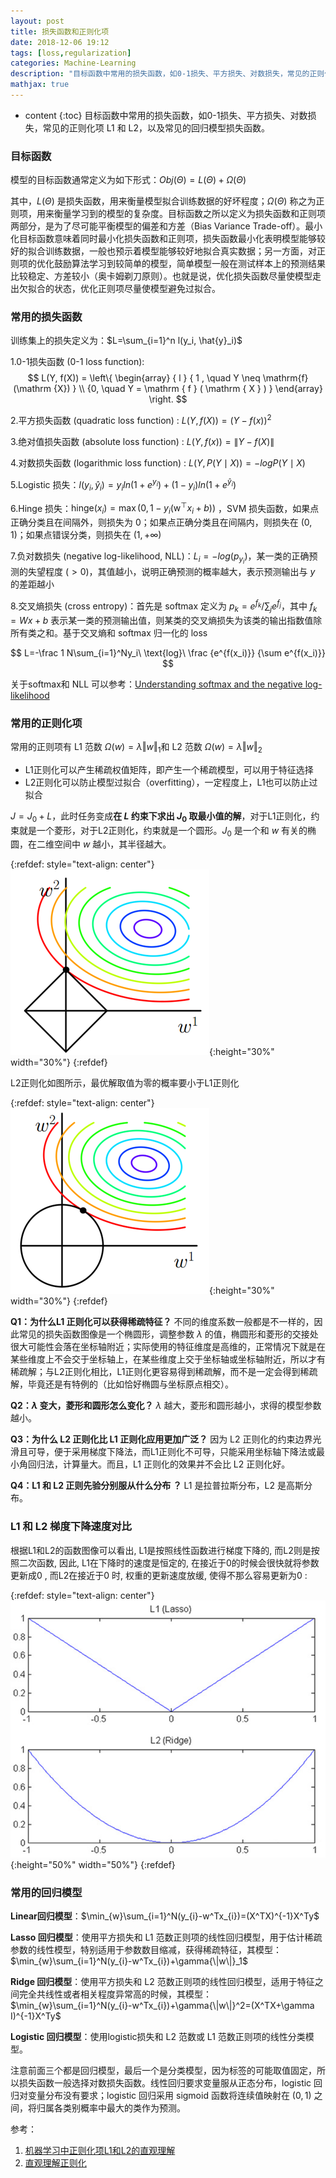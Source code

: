 ```yaml
---
layout: post
title: 损失函数和正则化项
date: 2018-12-06 19:12
tags: [loss,regularization]
categories: Machine-Learning
description: "目标函数中常用的损失函数，如0-1损失、平方损失、对数损失，常见的正则化项 L1 和 L2，以及常见的回归模型损失函数"
mathjax: true
---
```


* content
{:toc}
目标函数中常用的损失函数，如0-1损失、平方损失、对数损失，常见的正则化项 L1 和 L2，以及常见的回归模型损失函数。 <!--more-->

### 目标函数

模型的目标函数通常定义为如下形式：$Obj(\Theta)=L(\Theta)+\Omega(\Theta)$

其中，$L(\Theta)$ 是损失函数，用来衡量模型拟合训练数据的好坏程度；$\Omega(\Theta)$ 称之为正则项，用来衡量学习到的模型的复杂度。目标函数之所以定义为损失函数和正则项两部分，是为了尽可能平衡模型的偏差和方差（Bias Variance Trade-off）。最小化目标函数意味着同时最小化损失函数和正则项，损失函数最小化表明模型能够较好的拟合训练数据，一般也预示着模型能够较好地拟合真实数据；另一方面，对正则项的优化鼓励算法学习到较简单的模型，简单模型一般在测试样本上的预测结果比较稳定、方差较小（奥卡姆剃刀原则）。也就是说，优化损失函数尽量使模型走出欠拟合的状态，优化正则项尽量使模型避免过拟合。 <!--more-->



### 常用的损失函数

训练集上的损失定义为：$L=\sum_{i=1}^n l(y_i, \hat{y}_i)$

1.0-1损失函数 (0-1 loss function): 
$$
L(Y, f(X)) = \left\{ \begin{array} { l } { 1 , \quad Y \neq \mathrm{f}(\mathrm {X}) } \\ {0, \quad Y = \mathrm { f } ( \mathrm { X } ) } \end{array} \right.
$$

2.平方损失函数 (quadratic loss function) : $L(Y,f(X))=(Y−f(x))^2$

3.绝对值损失函数 (absolute loss function) : $L(Y,f(x))=\|Y−f(X)\|$

4.对数损失函数 (logarithmic loss function) : $L(Y,P(Y\mid X))=−logP(Y\mid X)$

5.Logistic 损失：$l(y_i, \hat{y}_i)=y_i ln(1+e^{y_i}) + (1-y_i)ln(1+e^{\hat{y}_i})$

6.Hinge 损失：$\text{hinge}(x_i) = \max (0,1-y_i(\mathrm{w}^{\top}x_i+b))$ ，SVM 损失函数，如果点正确分类且在间隔外，则损失为 0；如果点正确分类且在间隔内，则损失在 $(0,1)$；如果点错误分类，则损失在 $(1,+\infty)$

7.负对数损失 (negative log-likelihood, NLL)：$L_i = -log(p_{y_{i}})$，某一类的正确预测的失望程度 ($>0$)，其值越小，说明正确预测的概率越大，表示预测输出与 $y$ 的差距越小

8.交叉熵损失 (cross entropy)：首先是 softmax 定义为 $p_k = {e^{f_k}}/{\sum_{j} e^{f_j}}$，其中 $f_k=Wx+b$ 表示某一类的预测输出值，则某类的交叉熵损失为该类的输出指数值除所有类之和。基于交叉熵和 softmax 归一化的 loss

$$
L=-\frac 1 N\sum_{i=1}^Ny_i\ \text{log}\ \frac {e^{f(x_i)}} {\sum e^{f(x_i)}}
$$

关于softmax和 NLL 可以参考：[Understanding softmax and the negative log-likelihood](https://ljvmiranda921.github.io/notebook/2017/08/13/softmax-and-the-negative-log-likelihood/)



### 常用的正则化项

常用的正则项有 L1 范数 $\Omega(w)=\lambda \Vert w \Vert_1$和 L2 范数 $\Omega(w)=\lambda \Vert w \Vert_2$
- L1正则化可以产生稀疏权值矩阵，即产生一个稀疏模型，可以用于特征选择
- L2正则化可以防止模型过拟合（overfitting），一定程度上，L1也可以防止过拟合

$J=J_0+L$，此时任务变成**在 $L$ 约束下求出 $J_0$ 取最小值的解**，对于L1正则化，约束就是一个菱形，对于L2正则化，约束就是一个圆形。$J_0$ 是一个和 $w$ 有关的椭圆，在二维空间中 $w$ 越小，其半径越大。

{:refdef: style="text-align: center"}
![default](\images\cost_function\cost_l1.jpg){:height="30%" width="30%"}
{:refdef}

L2正则化如图所示，最优解取值为零的概率要小于L1正则化

{:refdef: style="text-align: center"}
![default](\images\cost_function\cost_l2.jpg){:height="30%" width="30%"}
{:refdef}

**Q1：为什么L1 正则化可以获得稀疏特征？**
不同的维度系数一般都是不一样的，因此常见的损失函数图像是一个椭圆形，调整参数 $λ$ 的值，椭圆形和菱形的交接处很大可能性会落在坐标轴附近；实际使用的特征维度是高维的，正常情况下就是在某些维度上不会交于坐标轴上，在某些维度上交于坐标轴或坐标轴附近，所以才有稀疏解；与L2正则化相比，L1正则化更容易得到稀疏解，而不是一定会得到稀疏解，毕竟还是有特例的（比如恰好椭圆与坐标原点相交）。

**Q2：$λ$ 变大，菱形和圆形怎么变化？**
$λ$ 越大，菱形和圆形越小，求得的模型参数越小。

**Q3：为什么 L2 正则化比 L1 正则化应用更加广泛？**
因为 L2 正则化的约束边界光滑且可导，便于采用梯度下降法，而L1正则化不可导，只能采用坐标轴下降法或最小角回归法，计算量大。而且，L1 正则化的效果并不会比 L2 正则化好。

**Q4：L1 和 L2 正则先验分别服从什么分布 ？**
L1 是拉普拉斯分布，L2 是高斯分布。




### L1 和 L2 梯度下降速度对比

根据L1和L2的函数图像可以看出, L1是按照线性函数进行梯度下降的, 而L2则是按照二次函数, 因此, L1在下降时的速度是恒定的, 在接近于0的时候会很快就将参数更新成0 , 而L2在接近于0 时, 权重的更新速度放缓, 使得不那么容易更新为0 :

{:refdef: style="text-align: center"}
![default](\images\cost_function\cost_regu.png){:height="50%" width="50%"}
{:refdef}


### 常用的回归模型

**Linear回归模型**：$\min_{w}\sum_{i=1}^N(y_{i}-w^Tx_{i})=(X^TX)^{-1}X^Ty$

**Lasso 回归模型**：使用平方损失和 L1 范数正则项的线性回归模型，用于估计稀疏参数的线性模型，特别适用于参数数目缩减，获得稀疏特征，其模型：$\min_{w}\sum_{i=1}^N(y_{i}-w^Tx_{i})+\gamma{\|w\|}_1$

**Ridge 回归模型**：使用平方损失和 L2 范数正则项的线性回归模型，适用于特征之间完全共线性或者相关程度异常高的时候，其模型：$\min_{w}\sum_{i=1}^N(y_{i}-w^Tx_{i})+\gamma{\|w\|}^2=(X^TX+\gamma I)^{-1}X^Ty$

**Logistic 回归模型**：使用logistic损失和 L2 范数或 L1 范数正则项的线性分类模型。

注意前面三个都是回归模型，最后一个是分类模型，因为标签的可能取值固定，所以损失函数一般选择对数损失函数。线性回归要求变量服从正态分布，logistic 回归对变量分布没有要求；logistic 回归采用 sigmoid 函数将连续值映射在 $(0,1)$ 之间，将归属各类别概率中最大的类作为预测。

参考：
1. [机器学习中正则化项L1和L2的直观理解](https://blog.csdn.net/jinping_shi/article/details/52433975)
2. [直观理解正则化](https://2018august.github.io/2.%20lr%E6%AD%A3%E5%88%99%E5%8C%96%E7%9A%84%E7%9B%B4%E8%A7%82%E7%90%86%E8%A7%A3/)

